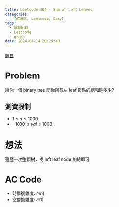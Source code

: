 ```yaml
---
title: Leetcode 404 - Sum of Left Leaves
categories:
  - [解題區, Leetcode, Easy]
tags:
  - 解題紀錄
  - Leetcode
  - graph
date: 2024-04-14 20:29:40
---
```


[題目](https://leetcode.com/problems/sum-of-left-leaves)

# Problem

給你一個 binary tree 問你所有左 leaf 節點的總和是多少?

## 測資限制

- $1 \le n \le 1000$
- $-1000 \le val \le 1000$

# 想法

遍歷一次整顆樹，找 left leaf node 加總即可

# AC Code

<script src="https://emgithub.com/embed-v2.js?target=https%3A%2F%2Fgithub.com%2Froy4801%2Fsolved_problems%2Fblob%2Fmaster%2Fleetcode%2F404.cpp%23L18-L42&style=github&type=code&showBorder=on&showLineNumbers=on&showFileMeta=on&showFullPath=on&showCopy=on"></script>

- 時間複雜度: $\mathcal{O}(n)$
- 空間複雜度: $\mathcal{O}(1)$

<!-- # 賞析 -->


<!-- # 心得 -->

